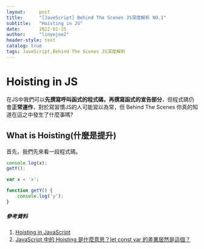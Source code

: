 ```yaml
---
layout:     post
title:      "[JaveScript] Behind The Scenes JS深度解析 NO.1"
subtitle:   "Hoisting in JS"
date:       2022-01-25
author:     "linyejoe2"
header-style: text
catalog: true
tags: JaveScript,Behind The Scenes JS深度解析
---
```


#  Hoisting in JS

在JS中我們可以**先撰寫呼叫函式的程式碼，再撰寫函式的宣告部分**，但程式碼仍會**正常運作**，對於寫習慣JS的人可能習以為常，但 Behind The Scenes 你真的知道在這之中發生了什麼事嗎?
<!--more-->

## What is Hoisting(什麼是**提升**)

首先，我們先來看一段程式碼。

```js
console.log(x);
getY();

var x = 'x'; 

function getY() {
    console.log('y');
}
```

<!-- TODO -->

##### 參考資料
1. [Hoisting in JavaScript](https://www.youtube.com/watch?v=Fnlnw8uY6jo&t=916s)
2. [JavaScript 中的 Hoisting 是什麼意思？let const var 的差異居然是這個？](https://shubo.io/javascript-hoisting/#javascript-hoisting-%E6%8F%90%E5%8D%87)